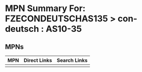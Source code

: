 



# MPN Summary For: FZECONDEUTSCHAS135 > con-deutsch : AS10-35

## MPNs
  

|MPN|Direct Links|Search Links|
| :--- | :--- | :--- |
||||
